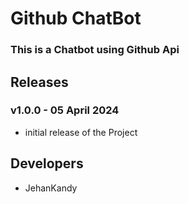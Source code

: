 # Github ChatBot

### This is a Chatbot using Github Api

## Releases

### v1.0.0 - 05 April 2024

- initial release of the Project


## Developers

- JehanKandy